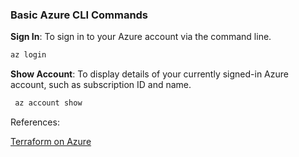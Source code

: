 
### Basic Azure CLI Commands

**Sign In**: To sign in to your Azure account via the command line.

```bash
az login
```

**Show Account**: To display details of your currently signed-in Azure account, such as subscription ID and name.

```bash
 az account show
```



References:

[Terraform on Azure](https://learn.microsoft.com/en-us/azure/developer/terraform/overview)

